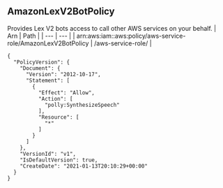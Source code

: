 
## AmazonLexV2BotPolicy
Provides Lex V2 bots access to call other AWS services on your behalf.
| Arn | Path |
| --- | --- |
| arn:aws:iam::aws:policy/aws-service-role/AmazonLexV2BotPolicy | /aws-service-role/ |
```
{
  "PolicyVersion": {
    "Document": {
      "Version": "2012-10-17",
      "Statement": [
        {
          "Effect": "Allow",
          "Action": [
            "polly:SynthesizeSpeech"
          ],
          "Resource": [
            "*"
          ]
        }
      ]
    },
    "VersionId": "v1",
    "IsDefaultVersion": true,
    "CreateDate": "2021-01-13T20:10:29+00:00"
  }
}
```
